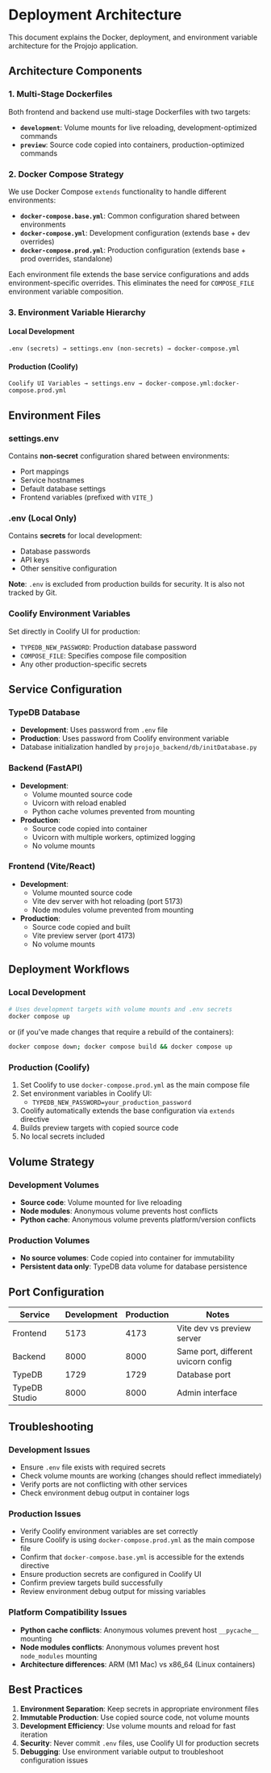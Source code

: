 # Deployment Architecture

This document explains the Docker, deployment, and environment variable architecture for the Projojo application.

## Architecture Components

### 1. Multi-Stage Dockerfiles

Both frontend and backend use multi-stage Dockerfiles with two targets:

- **`development`**: Volume mounts for live reloading, development-optimized commands
- **`preview`**: Source code copied into containers, production-optimized commands

### 2. Docker Compose Strategy

We use Docker Compose `extends` functionality to handle different environments:

- **`docker-compose.base.yml`**: Common configuration shared between environments
- **`docker-compose.yml`**: Development configuration (extends base + dev overrides)
- **`docker-compose.prod.yml`**: Production configuration (extends base + prod overrides, standalone)

Each environment file extends the base service configurations and adds environment-specific overrides. This eliminates the need for `COMPOSE_FILE` environment variable composition.

### 3. Environment Variable Hierarchy

#### Local Development
```
.env (secrets) → settings.env (non-secrets) → docker-compose.yml
```

#### Production (Coolify)
```
Coolify UI Variables → settings.env → docker-compose.yml:docker-compose.prod.yml
```

## Environment Files

### settings.env
Contains **non-secret** configuration shared between environments:
- Port mappings
- Service hostnames
- Default database settings
- Frontend variables (prefixed with `VITE_`)

### .env (Local Only)
Contains **secrets** for local development:
- Database passwords
- API keys
- Other sensitive configuration

**Note**: `.env` is excluded from production builds for security. It is also not tracked by Git.

### Coolify Environment Variables
Set directly in Coolify UI for production:
- `TYPEDB_NEW_PASSWORD`: Production database password
- `COMPOSE_FILE`: Specifies compose file composition
- Any other production-specific secrets

## Service Configuration

### TypeDB Database
- **Development**: Uses password from `.env` file
- **Production**: Uses password from Coolify environment variable
- Database initialization handled by `projojo_backend/db/initDatabase.py`

### Backend (FastAPI)
- **Development**: 
  - Volume mounted source code
  - Uvicorn with reload enabled
  - Python cache volumes prevented from mounting
- **Production**:
  - Source code copied into container
  - Uvicorn with multiple workers, optimized logging
  - No volume mounts

### Frontend (Vite/React)
- **Development**:
  - Volume mounted source code
  - Vite dev server with hot reloading (port 5173)
  - Node modules volume prevented from mounting
- **Production**:
  - Source code copied and built
  - Vite preview server (port 4173)
  - No volume mounts

## Deployment Workflows

### Local Development
```bash
# Uses development targets with volume mounts and .env secrets
docker compose up
```
or (if you've made changes that require a rebuild of the containers):
```bash
docker compose down; docker compose build && docker compose up
```

### Production (Coolify)
1. Set Coolify to use `docker-compose.prod.yml` as the main compose file
2. Set environment variables in Coolify UI:
   - `TYPEDB_NEW_PASSWORD=your_production_password`
3. Coolify automatically extends the base configuration via `extends` directive
4. Builds preview targets with copied source code
5. No local secrets included

## Volume Strategy

### Development Volumes
- **Source code**: Volume mounted for live reloading
- **Node modules**: Anonymous volume prevents host conflicts
- **Python cache**: Anonymous volume prevents platform/version conflicts

### Production Volumes
- **No source volumes**: Code copied into container for immutability
- **Persistent data only**: TypeDB data volume for database persistence

## Port Configuration

| Service | Development | Production | Notes |
|---------|-------------|------------|-------|
| Frontend | 5173 | 4173 | Vite dev vs preview server |
| Backend | 8000 | 8000 | Same port, different uvicorn config |
| TypeDB | 1729 | 1729 | Database port |
| TypeDB Studio | 8000 | 8000 | Admin interface |

## Troubleshooting

### Development Issues
- Ensure `.env` file exists with required secrets
- Check volume mounts are working (changes should reflect immediately)
- Verify ports are not conflicting with other services
- Check environment debug output in container logs

### Production Issues
- Verify Coolify environment variables are set correctly
- Ensure Coolify is using `docker-compose.prod.yml` as the main compose file
- Confirm that `docker-compose.base.yml` is accessible for the extends directive
- Ensure production secrets are configured in Coolify UI
- Confirm preview targets build successfully
- Review environment debug output for missing variables

### Platform Compatibility Issues
- **Python cache conflicts**: Anonymous volumes prevent host `__pycache__` mounting
- **Node modules conflicts**: Anonymous volumes prevent host `node_modules` mounting
- **Architecture differences**: ARM (M1 Mac) vs x86_64 (Linux containers)

## Best Practices

1. **Environment Separation**: Keep secrets in appropriate environment files
2. **Immutable Production**: Use copied source code, not volume mounts
3. **Development Efficiency**: Use volume mounts and reload for fast iteration
4. **Security**: Never commit `.env` files, use Coolify UI for production secrets
5. **Debugging**: Use environment variable output to troubleshoot configuration issues